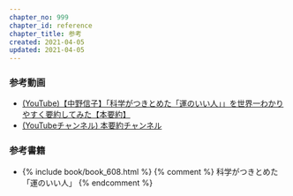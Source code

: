 ```yaml
---
chapter_no: 999
chapter_id: reference
chapter_title: 参考
created: 2021-04-05
updated: 2021-04-05
---
```

### 参考動画
- [(YouTube)【中野信子】「科学がつきとめた「運のいい人」」を世界一わかりやすく要約してみた【本要約】](https://www.youtube.com/watch?v=kckGYMNONho)
- [(YouTubeチャンネル) 本要約チャンネル](https://www.youtube.com/channel/UCEixleMT76xDzoiEb9ZA7XA)

### 参考書籍
- {% include book/book_608.html %} {% comment %} 科学がつきとめた「運のいい人」 {% endcomment %}
